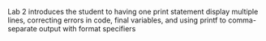 Lab 2 introduces the student to having one print statement display multiple lines, correcting errors in code, final variables, and using printf to comma-separate output with format specifiers

